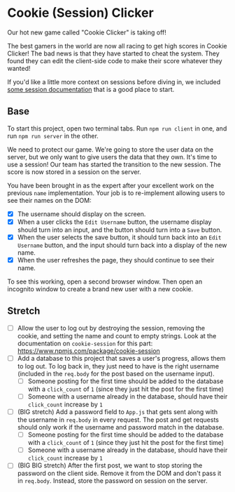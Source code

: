 # Cookie (Session) Clicker

Our hot new game called "Cookie Clicker" is taking off!

The best gamers in the world are now all racing to get high scores in Cookie Clicker! The bad news is that they have started to cheat the system. They found they can edit the client-side code to make their score whatever they wanted!

If you'd like a little more context on sessions before diving in, we included [some session documentation](/documentation/sessions.md) that is a good place to start.

## Base

To start this project, open two terminal tabs. Run `npm run client` in one, and run `npm run server` in the other.

We need to protect our game. We're going to store the user data on the server, but we only want to give users the data that they own. It's time to use a session! Our team has started the transition to the new session. The score is now stored in a session on the server.

You have been brought in as the expert after your excellent work on the previous `name` implementation. Your job is to re-implement allowing users to see their names on the DOM:

- [x] The username should display on the screen.
- [x] When a user clicks the `Edit Username` button, the username display should turn into an input, and the button should turn into a `Save` button.
- [x] When the user selects the save button, it should turn back into an `Edit Username` button, and the input should turn back into a display of the new name.
- [x] When the user refreshes the page, they should continue to see their name.

To see this working, open a second browser window. Then open an incognito window to create a brand new user with a new cookie.

## Stretch

- [ ] Allow the user to log out by destroying the session, removing the cookie, and setting the name and count to empty strings. Look at the documentation on `cookie-session` for this part: https://www.npmjs.com/package/cookie-session
- [ ] Add a database to this project that saves a user's progress, allows them to log out. To log back in, they just need to have is the right username (included in the `req.body` for the post based on the username input).
  - [ ] Someone posting for the first time should be added to the database with a `click_count` of `1` (since they just hit the post for the first time)
  - [ ] Someone with a username already in the database, should have their `click_count` increase by `1`
- [ ] (BIG stretch) Add a password field to `App.js` that gets sent along with the username in `req.body` in every request. The post and get requests should only work if the username and password match in the database.
  - [ ] Someone posting for the first time should be added to the database with a `click_count` of `1` (since they just hit the post for the first time)
  - [ ] Someone with a username already in the database, should have their `click_count` increase by `1`
- [ ] (BIG BIG stretch) After the first post, we want to stop storing the password on the client side. Remove it from the DOM and don't pass it in `req.body`. Instead, store the password on session on the server.
